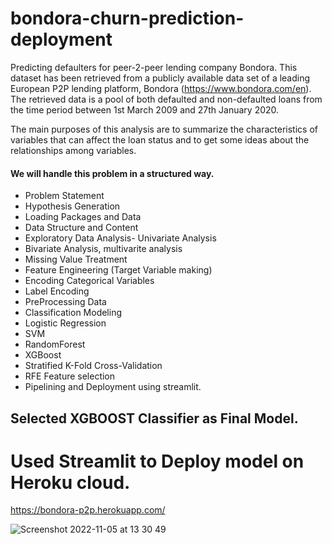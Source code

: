 # bondora-churn-prediction-deployment

Predicting defaulters for peer-2-peer lending company Bondora. This dataset has been retrieved from a publicly available data set of a leading European P2P lending platform, Bondora (https://www.bondora.com/en). The retrieved data is a pool of both defaulted and non-defaulted loans from the time period between 1st March 2009 and 27th January 2020.

The main purposes of this analysis are to summarize the characteristics of variables that can affect the loan status and to get some ideas about the relationships among variables.

#### We will handle this problem in a structured way.

- Problem Statement
- Hypothesis Generation
- Loading Packages and Data
- Data Structure and Content
- Exploratory Data Analysis- Univariate Analysis
- Bivariate Analysis, multivarite analysis
- Missing Value Treatment
- Feature Engineering (Target Variable making)
- Encoding Categorical Variables
- Label Encoding
- PreProcessing Data
- Classification Modeling
- Logistic Regression
- SVM
- RandomForest
- XGBoost
- Stratified K-Fold Cross-Validation 
- RFE Feature selection
- Pipelining and Deployment using streamlit.

## Selected XGBOOST Classifier as Final Model.

# Used Streamlit to Deploy model on Heroku cloud.

https://bondora-p2p.herokuapp.com/

![Screenshot 2022-11-05 at 13 30 49](https://user-images.githubusercontent.com/103996631/200110082-73438651-273d-4e14-afa4-e9847cec9bec.png)
